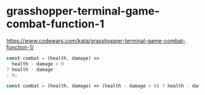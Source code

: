 # grasshopper-terminal-game-combat-function-1
https://www.codewars.com/kata/grasshopper-terminal-game-combat-function-1/


```javascript
const combat = (health, damage) =>
  health - damage > 0
? health - damage
: 0;
```

```javascript
const combat = (health, damage) => (health - damage > 0) ? health - damage : 0;
```
